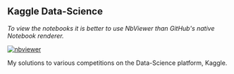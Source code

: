 ## Kaggle Data-Science

_To view the notebooks it is better to use NbViewer than GitHub's native Notebook renderer._

[![nbviewer](https://raw.githubusercontent.com/jupyter/design/master/logos/Badges/nbviewer_badge.svg)](https://nbviewer.jupyter.org/github/ismand95/Kaggle/tree/main/)

My solutions to various competitions on the Data-Science platform, Kaggle.

